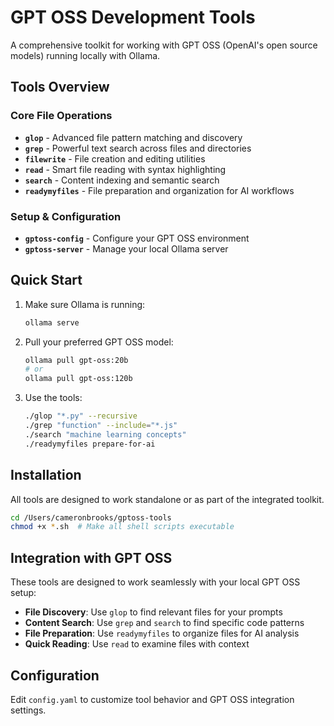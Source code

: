 # GPT OSS Development Tools

A comprehensive toolkit for working with GPT OSS (OpenAI's open source models) running locally with Ollama.

## Tools Overview

### Core File Operations
- **`glop`** - Advanced file pattern matching and discovery
- **`grep`** - Powerful text search across files and directories  
- **`filewrite`** - File creation and editing utilities
- **`read`** - Smart file reading with syntax highlighting
- **`search`** - Content indexing and semantic search
- **`readymyfiles`** - File preparation and organization for AI workflows

### Setup & Configuration
- **`gptoss-config`** - Configure your GPT OSS environment
- **`gptoss-server`** - Manage your local Ollama server

## Quick Start

1. Make sure Ollama is running:
   ```bash
   ollama serve
   ```

2. Pull your preferred GPT OSS model:
   ```bash
   ollama pull gpt-oss:20b
   # or
   ollama pull gpt-oss:120b
   ```

3. Use the tools:
   ```bash
   ./glop "*.py" --recursive
   ./grep "function" --include="*.js"
   ./search "machine learning concepts"
   ./readymyfiles prepare-for-ai
   ```

## Installation

All tools are designed to work standalone or as part of the integrated toolkit.

```bash
cd /Users/cameronbrooks/gptoss-tools
chmod +x *.sh  # Make all shell scripts executable
```

## Integration with GPT OSS

These tools are designed to work seamlessly with your local GPT OSS setup:

- **File Discovery**: Use `glop` to find relevant files for your prompts
- **Content Search**: Use `grep` and `search` to find specific code patterns
- **File Preparation**: Use `readymyfiles` to organize files for AI analysis
- **Quick Reading**: Use `read` to examine files with context

## Configuration

Edit `config.yaml` to customize tool behavior and GPT OSS integration settings.
